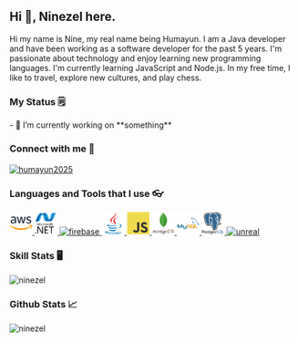 <h2 align="left">Hi 👋, Ninezel here.</h1>
<p1 align="left">Hi my name is Nine, my real name being Humayun. I am a Java developer and have been working as a software developer for the past 5 years. I'm passionate about technology and enjoy learning new programming languages. I'm currently learning JavaScript and Node.js. In my free time, I like to travel, explore new cultures, and play chess.</p1>

<h3 align="left">My Status 🗒️</h3>
- 🔭 I’m currently working on **something**

<h3 align="left">Connect with me 🔗</h3>
<p align="left">
<a href="https://twitter.com/humayun2025" target="blank"><img align="center" src="https://raw.githubusercontent.com/rahuldkjain/github-profile-readme-generator/master/src/images/icons/Social/twitter.svg" alt="humayun2025" height="30" width="40" /></a>
</p>

<h3 align="left">Languages and Tools that I use 👓</h3>
<p align="left"> <a href="https://aws.amazon.com" target="_blank" rel="noreferrer"> <img src="https://raw.githubusercontent.com/devicons/devicon/master/icons/amazonwebservices/amazonwebservices-original-wordmark.svg" alt="aws" width="40" height="40"/> </a> <a href="https://dotnet.microsoft.com/" target="_blank" rel="noreferrer"> <img src="https://raw.githubusercontent.com/devicons/devicon/master/icons/dot-net/dot-net-original-wordmark.svg" alt="dotnet" width="40" height="40"/> </a> <a href="https://firebase.google.com/" target="_blank" rel="noreferrer"> <img src="https://www.vectorlogo.zone/logos/firebase/firebase-icon.svg" alt="firebase" width="40" height="40"/> </a> <a href="https://www.java.com" target="_blank" rel="noreferrer"> <img src="https://raw.githubusercontent.com/devicons/devicon/master/icons/java/java-original.svg" alt="java" width="40" height="40"/> </a> <a href="https://developer.mozilla.org/en-US/docs/Web/JavaScript" target="_blank" rel="noreferrer"> <img src="https://raw.githubusercontent.com/devicons/devicon/master/icons/javascript/javascript-original.svg" alt="javascript" width="40" height="40"/> </a> <a href="https://www.mongodb.com/" target="_blank" rel="noreferrer"> <img src="https://raw.githubusercontent.com/devicons/devicon/master/icons/mongodb/mongodb-original-wordmark.svg" alt="mongodb" width="40" height="40"/> </a> <a href="https://www.mysql.com/" target="_blank" rel="noreferrer"> <img src="https://raw.githubusercontent.com/devicons/devicon/master/icons/mysql/mysql-original-wordmark.svg" alt="mysql" width="40" height="40"/> </a> <a href="https://www.postgresql.org" target="_blank" rel="noreferrer"> <img src="https://raw.githubusercontent.com/devicons/devicon/master/icons/postgresql/postgresql-original-wordmark.svg" alt="postgresql" width="40" height="40"/> </a> <a href="https://unrealengine.com/" target="_blank" rel="noreferrer"> <img src="https://raw.githubusercontent.com/kenangundogan/fontisto/036b7eca71aab1bef8e6a0518f7329f13ed62f6b/icons/svg/brand/unreal-engine.svg" alt="unreal" width="40" height="40"/> </a> </p>

<h3 align="left">Skill Stats 🖥️</h3>
<p><img align="center" src="https://github-readme-stats.vercel.app/api/top-langs?username=ninezel&show_icons=true&locale=en&layout=compact" alt="ninezel" /></p>
<h3 align="left">Github Stats 📈</h3>
<p><img align="center" src="https://github-readme-streak-stats.herokuapp.com/?user=ninezel&" alt="ninezel" /></p>
